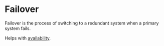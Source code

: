 # Failover

Failover is the process of switching to a redundant system when a primary system fails.

Helps with [availability](../goals/availability.md).
